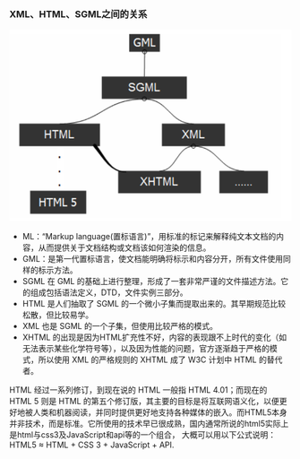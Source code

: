 ### XML、HTML、SGML之间的关系
![XML、HTML、SGML](https://github.com/lancertea/HTML-CSS/blob/master/img/HTML.png)
- ML：“Markup language(置标语言)”，用标准的标记来解释纯文本文档的内容，从而提供关于文档结构或文档该如何渲染的信息。
- GML：是第一代置标语言，使文档能明确将标示和内容分开，所有文件使用同样的标示方法。
- SGML 在 GML 的基础上进行整理，形成了一套非常严谨的文件描述方法。它的组成包括语法定义，DTD，文件实例三部分。
- HTML 是人们抽取了 SGML 的一个微小子集而提取出来的。其早期规范比较松散，但比较易学。
- XML 也是 SGML 的一个子集，但使用比较严格的模式。
- XHTML 的出现是因为HTML扩充性不好，内容的表现跟不上时代的变化（如无法表示某些化学符号等），以及因为性能的问题，官方逐渐趋于严格的模式，所以使用 XML 的严格规则的 XHTML 成了 W3C 计划中 HTML 的替代者。

HTML 经过一系列修订，到现在说的 HTML 一般指 HTML 4.01；而现在的 HTML 5 则是 HTML 的第五个修订版，其主要的目标是将互联网语义化，以便更好地被人类和机器阅读，并同时提供更好地支持各种媒体的嵌入。而HTML5本身并非技术，而是标准。它所使用的技术早已很成熟，国内通常所说的html5实际上是html与css3及JavaScript和api等的一个组合，
大概可以用以下公式说明：HTML5 ≈ HTML + CSS 3 + JavaScript + API.